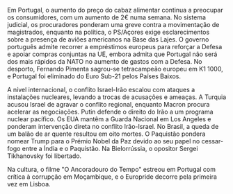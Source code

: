 Em Portugal, o aumento do preço do cabaz alimentar continua a preocupar os consumidores, com um aumento de 2€ numa semana. No sistema judicial, os procuradores ponderam uma greve contra a movimentação de magistrados, enquanto na política, o PS/Açores exige esclarecimentos sobre a presença de aviões americanos na Base das Lajes. O governo português admite recorrer a empréstimos europeus para reforçar a Defesa e apoiar compras conjuntas na UE, embora admita que Portugal não será dos mais rápidos da NATO no aumento de gastos com a Defesa. No desporto, Fernando Pimenta sagrou-se tetracampeão europeu em K1 1000, e Portugal foi eliminado do Euro Sub-21 pelos Países Baixos.

A nível internacional, o conflito Israel-Irão escalou com ataques a instalações nucleares, levando a trocas de acusações e ameaças. A Turquia acusou Israel de agravar o conflito regional, enquanto Macron procura acelerar as negociações. Putin defende o direito do Irão a um programa nuclear pacífico. Os EUA mantêm a Guarda Nacional em Los Angeles e ponderam intervenção direta no conflito Irão-Israel. No Brasil, a queda de um balão de ar quente resultou em oito mortes. O Paquistão pondera nomear Trump para o Prémio Nobel da Paz devido ao seu papel no cessar-fogo entre a Índia e o Paquistão. Na Bielorrússia, o opositor Sergei Tikhanovsky foi libertado.

Na cultura, o filme "O Ancoradouro do Tempo" estreou em Portugal com crítica à corrupção em Moçambique, e o Europride decorre pela primeira vez em Lisboa.